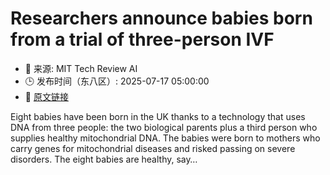 # Researchers announce babies born from a trial of three-person IVF
- 📅 来源: MIT Tech Review AI
- 🕒 发布时间（东八区）: 2025-07-17 05:00:00
- 🔗 [原文链接](https://www.technologyreview.com/2025/07/16/1120285/babies-born-trial-of-three-person-ivf/)

Eight babies have been born in the UK thanks to a technology that uses DNA from three people: the two biological parents plus a third person who supplies healthy mitochondrial DNA. The babies were born to mothers who carry genes for mitochondrial diseases and risked passing on severe disorders. The eight babies are healthy, say&#8230;